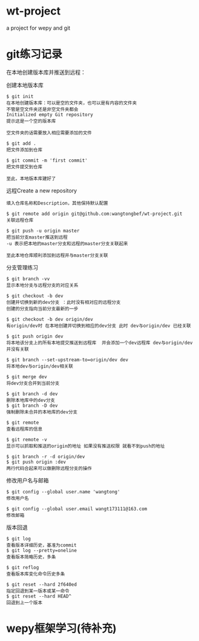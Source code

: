 # wt-project
a project for wepy and git

# git练习记录
  在本地创建版本库并推送到远程：

  创建本地版本库

    $ git init
    在本地创建版本库：可以是空的文件夹，也可以是有内容的文件夹
    不管是空文件夹还是非空文件夹都会
    Initialized empty Git repository
    提示这是一个空的版本库

    空文件夹的话需要放入相应需要添加的文件

    $ git add .
    把文件添加到仓库

    $ git commit -m 'first commit'
    把文件提交到仓库

    至此，本地版本库建好了



  远程Create a new repository

    填入仓库名称和Description，其他保持默认配置

    $ git remote add origin git@github.com:wangtongbef/wt-project.git
    关联远程仓库

    $ git push -u origin master
    把当前分支master推送到远程
    -u 表示把本地的master分支和远程的master分支关联起来

    至此本地仓库顺利添加到远程并与master分支关联

  分支管理练习

    $ git branch -vv
    显示本地分支与远程分支的对应关系

    $ git checkout -b dev
    创建并切换到新的dev分支 ：此时没有相对应的远程分支
    创建的分支指向当前分支最新的一步

    $ git checkout -b dev origin/dev
    有origin/dev时 在本地创建并切换到相应的dev分支 此时 dev与origin/dev 已经关联

    $ git push origin dev
    将本地该分支上的所有本地提交推送到远程库  并会添加一个dev远程库 dev与origin/dev 并没有关联

    $ git branch --set-upstream-to=origin/dev dev
    将本地dev与origin/dev相关联

    $ git merge dev
    将dev分支合并到当前分支

    $ git branch -d dev
    删除本地库中的dev分支
    $ git branch -D dev
    强制删除未合并的本地库的dev分支

    $ git remote
    查看远程库的信息

    $ git remote -v
    显示可以抓取和推送的origin的地址 如果没有推送权限 就看不到push的地址

    $ git branch -r -d origin/dev
    $ git push origin :dev
    两行代码合起来可以做删除远程分支的操作

  修改用户名与邮箱

    $ git config --global user.name 'wangtong'
    修改用户名

    $ git config --global user.email wangt173111@163.com
    修改邮箱

  版本回退

    $ git log
    查看版本详细历史，基准为commit
    $ git log --pretty=oneline
    查看版本简略历史，多条

    $ git reflog
    查看版本库变化命令历史多条

    $ git reset --hard 2f640ed
    指定回退到某一版本或某一命令
    $ git reset --hard HEAD^
    回退到上一个版本

# wepy框架学习(待补充)
